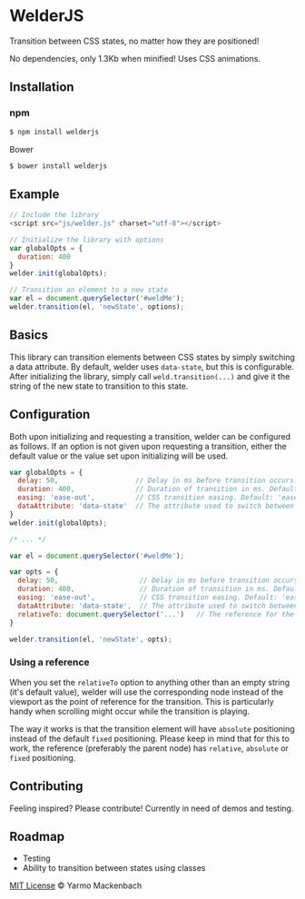 # WelderJS

Transition between CSS states, no matter how they are positioned!

No dependencies, only 1.3Kb when minified! Uses CSS animations.

## Installation

### npm
``` bash
$ npm install welderjs
```

Bower
``` bash
$ bower install welderjs
```

## Example

``` js
// Include the library
<script src="js/welder.js" charset="utf-8"></script>

// Initialize the library with options
var globalOpts = {
  duration: 400
}
welder.init(globalOpts);

// Transition an element to a new state
var el = document.querySelector('#weldMe');
welder.transition(el, 'newState', options);
```

## Basics

This library can transition elements between CSS states by simply switching a data attribute. By default, welder uses `data-state`, but this is configurable. After initializing the library, simply call `weld.transition(...)` and give it the string of the new state to transition to this state.

## Configuration

Both upon initializing and requesting a transition, welder can be configured as follows. If an option is not given upon requesting a transition, either the default value or the value set upon initializing will be used.

``` js
var globalOpts = {
  delay: 50,                   // Delay in ms before transition occurs. Default (recommended): 50
  duration: 400,               // Duration of transition in ms. Default: 400
  easing: 'ease-out',          // CSS transition easing. Default: 'ease-out'
  dataAttribute: 'data-state'  // The attribute used to switch between states. Default: 'data-state'
}
welder.init(globalOpts);

/* ... */

var el = document.querySelector('#weldMe');

var opts = {
  delay: 50,                    // Delay in ms before transition occurs. Default (recommended): 50
  duration: 400,                // Duration of transition in ms. Default: 400
  easing: 'ease-out',           // CSS transition easing. Default: 'ease-out'
  dataAttribute: 'data-state',  // The attribute used to switch between states. Default: 'data-state'
  relativeTo: document.querySelector('...')   // The reference for the transition (see below). Default: null
}

welder.transition(el, 'newState', opts);
```

### Using a reference

When you set the `relativeTo` option to anything other than an empty string (it's default value), welder will use the corresponding node instead of the viewport as the point of reference for the transition. This is particularly handy when scrolling might occur while the transition is playing.

The way it works is that the transition element will have `absolute` positioning instead of the default `fixed` positioning. Please keep in mind that for this to work, the reference (preferably the parent node) has `relative`, `absolute` or `fixed` positioning.

## Contributing

Feeling inspired? Please contribute! Currently in need of demos and testing.

## Roadmap

- Testing
- Ability to transition between states using classes

[MIT License](http://yarmomackenbach.mit-license.org/) © Yarmo Mackenbach
